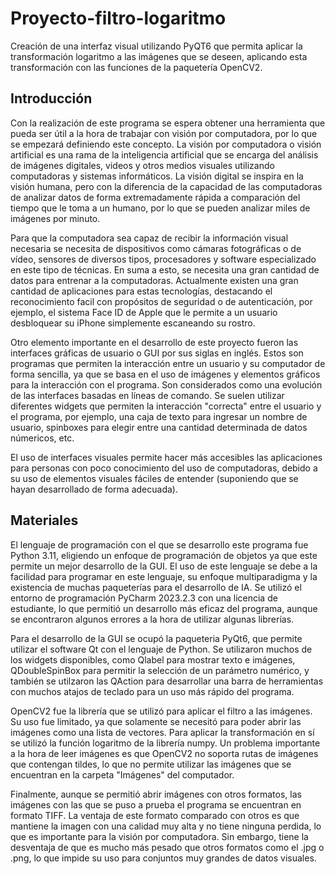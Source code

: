 # Proyecto-filtro-logaritmo
Creación de una interfaz visual utilizando PyQT6 que permita aplicar la transformación logaritmo a las imágenes que se deseen, aplicando esta transformación con las funciones de la paquetería OpenCV2.

## Introducción
Con la realización de este programa se espera obtener una herramienta que pueda ser útil a la hora de trabajar con visión por computadora, por lo que se empezará definiendo este concepto. La visión por computadora o visión artificial es una rama de la inteligencia artificial que se encarga del análisis de imágenes digitales, videos y otros medios visuales utilizando computadoras y sistemas informáticos. La visión digital se inspira en la visión humana, pero con la diferencia de la capacidad de las computadoras de analizar datos de forma extremadamente rápida a comparación del tiempo que le toma a un humano, por lo que se pueden analizar miles de imágenes por minuto. 

Para que la computadora sea capaz de recibir la información visual necesaria se necesita de dispositivos como cámaras fotográficas o de vídeo, sensores de diversos tipos, procesadores y software especializado en este tipo de técnicas. En suma a esto, se necesita una gran cantidad de datos para entrenar a la computadoras. Actualmente existen una gran cantidad de aplicaciones para estas tecnologías, destacando el reconocimiento facil con propósitos de seguridad o de autenticación, por ejemplo, el sistema Face ID de Apple que le permite a un usuario desbloquear su iPhone simplemente escaneando su rostro.

Otro elemento importante en el desarrollo de este proyecto fueron las interfaces gráficas de usuario o GUI por sus siglas en inglés. Estos son programas que permiten la interacción entre un usuario y su computador de forma sencilla, ya que se basa en el uso de imágenes y elementos gráficos para la interacción con el programa. Son considerados como una evolución de las interfaces basadas en líneas de comando. Se suelen utilizar diferentes widgets que permiten la interacción "correcta" entre el usuario y el programa, por ejemplo, una caja de texto para ingresar un nombre de usuario, spinboxes para elegir entre una cantidad determinada de datos númericos, etc.

El uso de interfaces visuales permite hacer más accesibles las aplicaciones para personas con poco conocimiento del uso de computadoras, debido a su uso de elementos visuales fáciles de entender (suponiendo que se hayan desarrollado de forma adecuada).

## Materiales
El lenguaje de programación con el que se desarrollo este programa fue Python 3.11, eligiendo un enfoque de programación de objetos ya que este permite un mejor desarrollo de la GUI. El uso de este lenguaje se debe a la facilidad para programar en este lenguaje, su enfoque multiparadigma y la existencia de muchas paqueterías para el desarrollo de IA. Se utilizó el entorno de programación PyCharm 2023.2.3 con una licencia de estudiante, lo que permitió un desarrollo más eficaz del programa, aunque se encontraron algunos errores a la hora de utilizar algunas librerías.

Para el desarrollo de la GUI se ocupó la paqueteria PyQt6, que permite utilizar el software Qt con el lenguaje de Python. Se utilizaron muchos de los widgets disponibles, como Qlabel para mostrar texto e imágenes, QDoubleSpinBox para permitir la selección de un parámetro numérico, y también se utilzaron las QAction para desarrollar una barra de herramientas con muchos atajos de teclado para un uso más rápido del programa.

OpenCV2 fue la librería que se utilizó para aplicar el filtro a las imágenes. Su uso fue limitado, ya que solamente se necesitó para poder abrir las imágenes como una lista de vectores. Para aplicar la transformación en sí se utilizó la función logaritmo de la librería numpy. Un problema importante a la hora de leer imágenes es que OpenCV2 no soporta rutas de imágenes que contengan tildes, lo que no permite utilizar las imágenes que se encuentran en la carpeta "Imágenes" del computador.

Finalmente, aunque se permitió abrir imágenes con otros formatos, las imágenes con las que se puso a prueba el programa se encuentran en formato TIFF. La ventaja de este formato comparado con otros es que mantiene la imagen con una calidad muy alta y no tiene ninguna perdida, lo que es importante para la visión por computadora. Sin embargo, tiene la desventaja de que es mucho más pesado que otros formatos como el .jpg o .png, lo que impide su uso para conjuntos muy grandes de datos visuales.
